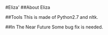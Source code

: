 #Eliza'
##About Eliza


##Tools
This is made of Python2.7 and nltk.

##In The Near Future
Some bug fix is needed.
